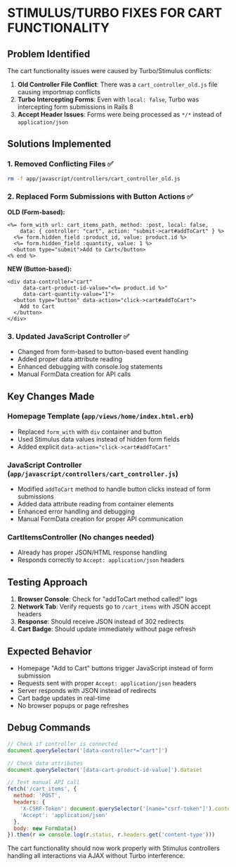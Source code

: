 # STIMULUS/TURBO FIXES FOR CART FUNCTIONALITY

## Problem Identified

The cart functionality issues were caused by Turbo/Stimulus conflicts:

1. **Old Controller File Conflict**: There was a `cart_controller_old.js` file causing importmap conflicts
2. **Turbo Intercepting Forms**: Even with `local: false`, Turbo was intercepting form submissions in Rails 8
3. **Accept Header Issues**: Forms were being processed as `*/*` instead of `application/json`

## Solutions Implemented

### 1. Removed Conflicting Files ✅
```bash
rm -f app/javascript/controllers/cart_controller_old.js
```

### 2. Replaced Form Submissions with Button Actions ✅
**OLD (Form-based):**
```erb
<%= form_with url: cart_items_path, method: :post, local: false,
    data: { controller: "cart", action: "submit->cart#addToCart" } %>
  <%= form.hidden_field :product_id, value: product.id %>
  <%= form.hidden_field :quantity, value: 1 %>
  <button type="submit">Add to Cart</button>
<% end %>
```

**NEW (Button-based):**
```erb
<div data-controller="cart"
     data-cart-product-id-value="<%= product.id %>"
     data-cart-quantity-value="1">
  <button type="button" data-action="click->cart#addToCart">
    Add to Cart
  </button>
</div>
```

### 3. Updated JavaScript Controller ✅
- Changed from form-based to button-based event handling
- Added proper data attribute reading
- Enhanced debugging with console.log statements
- Manual FormData creation for API calls

## Key Changes Made

### Homepage Template (`app/views/home/index.html.erb`)
- Replaced `form_with` with `div` container and button
- Used Stimulus data values instead of hidden form fields
- Added explicit `data-action="click->cart#addToCart"`

### JavaScript Controller (`app/javascript/controllers/cart_controller.js`)
- Modified `addToCart` method to handle button clicks instead of form submissions
- Added data attribute reading from container elements
- Enhanced error handling and debugging
- Manual FormData creation for proper API communication

### CartItemsController (No changes needed)
- Already has proper JSON/HTML response handling
- Responds correctly to `Accept: application/json` headers

## Testing Approach

1. **Browser Console**: Check for "addToCart method called!" logs
2. **Network Tab**: Verify requests go to `/cart_items` with JSON accept headers
3. **Response**: Should receive JSON instead of 302 redirects
4. **Cart Badge**: Should update immediately without page refresh

## Expected Behavior

- Homepage "Add to Cart" buttons trigger JavaScript instead of form submission
- Requests sent with proper `Accept: application/json` headers
- Server responds with JSON instead of redirects
- Cart badge updates in real-time
- No browser popups or page refreshes

## Debug Commands

```javascript
// Check if controller is connected
document.querySelector('[data-controller*="cart"]')

// Check data attributes
document.querySelector('[data-cart-product-id-value]').dataset

// Test manual API call
fetch('/cart_items', {
  method: 'POST',
  headers: {
    'X-CSRF-Token': document.querySelector('[name="csrf-token"]').content,
    'Accept': 'application/json'
  },
  body: new FormData()
}).then(r => console.log(r.status, r.headers.get('content-type')))
```

The cart functionality should now work properly with Stimulus controllers handling all interactions via AJAX without Turbo interference.
